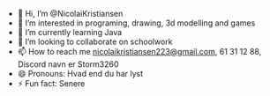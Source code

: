 - 👋 Hi, I’m @NicolaiKristiansen
- 👀 I’m interested in programing, drawing, 3d modelling and games
- 🌱 I’m currently learning Java
- 💞️ I’m looking to collaborate on schoolwork
- 📫 How to reach me nicolaikristiansen223@gmail.com, 61 31 12 88, Discord navn er Storm3260
- 😄 Pronouns: Hvad end du har lyst
- ⚡ Fun fact: Senere

<!---
NicolaiKristiansen/NicolaiKristiansen is a ✨ special ✨ repository because its `README.md` (this file) appears on your GitHub profile.
You can click the Preview link to take a look at your changes.
--->
